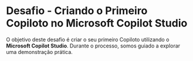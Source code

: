 # Desafio - Criando o Primeiro Copiloto no Microsoft Copilot Studio

O objetivo deste desafio é criar o seu primeiro Copiloto utilizando o **Microsoft Copilot Studio**. Durante o processo, somos guiado a explorar uma demonstração prática.


